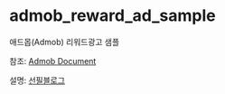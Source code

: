 # admob_reward_ad_sample
애드몹(Admob) 리워드광고 샘플

참조: [Admob Document](https://developers.google.com/admob/android/quick-start)

설명: [선필블로그](https://sunpil.tistory.com/252)


